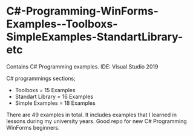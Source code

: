 # C#-Programming-WinForms-Examples--Toolboxs-SimpleExamples-StandartLibrary-etc
Contains C# Programming examples.
IDE: Visual Studio 2019 

C# programmings sections;
- Toolboxs = 15 Examples
- Standart Library = 16 Examples
- Simple Examples = 18 Examples

There are 49 examples in total. It includes examples that I learned in lessons during my university years. Good repo for new C# Programming WinForms beginners.